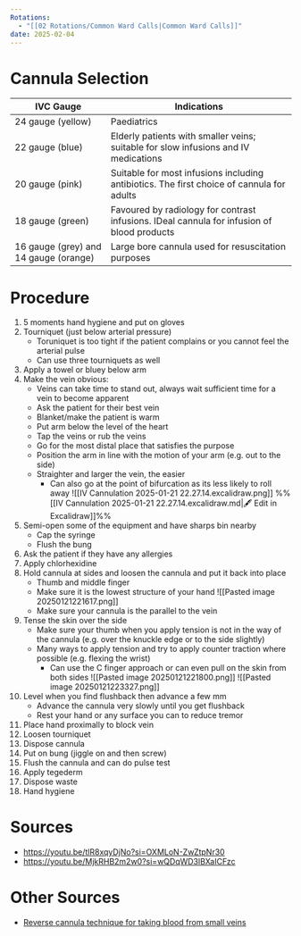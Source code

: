 ```yaml
---
Rotations:
  - "[[02 Rotations/Common Ward Calls|Common Ward Calls]]"
date: 2025-02-04
---
```

# Cannula Selection

| IVC Gauge                             | Indications                                                                                |
| ------------------------------------- | ------------------------------------------------------------------------------------------ |
| 24 gauge (yellow)                     | Paediatrics                                                                                |
| 22 gauge (blue)                       | Elderly patients with smaller veins; suitable for slow infusions and IV medications        |
| 20 gauge (pink)                       | Suitable for most infusions including antibiotics. The first choice of cannula for adults  |
| 18 gauge (green)                      | Favoured by radiology for contrast infusions. IDeal cannula for infusion of blood products |
| 16 gauge (grey) and 14 gauge (orange) | Large bore cannula used for resuscitation purposes                                         |
# Procedure
1. 5 moments hand hygiene and put on gloves
2. Tourniquet (just below arterial pressure)
	- Toruniquet is too tight if the patient complains or you cannot feel the arterial pulse
	- Can use three tourniquets as well
3. Apply a towel or bluey below arm
4. Make the vein obvious:
	- Veins can take time to stand out, always wait sufficient time for a vein to become apparent
	- Ask the patient for their best vein
	- Blanket/make the patient is warm
	- Put arm below the level of the heart
	- Tap the veins or rub the veins
	- Go for the most distal place that satisfies the purpose
	- Position the arm in line with the motion of your arm (e.g. out to the side)
	- Straighter and larger the vein, the easier
		- Can also go at the point of bifurcation as its less likely to roll away
			![[IV Cannulation 2025-01-21 22.27.14.excalidraw.png]]
%%[[IV Cannulation 2025-01-21 22.27.14.excalidraw.md|🖋 Edit in Excalidraw]]%%
5. Semi-open some of the equipment and have sharps bin nearby
	- Cap the syringe
	- Flush the bung
6. Ask the patient if they have any allergies
7. Apply chlorhexidine
8. Hold cannula at sides and loosen the cannula and put it back into place
	- Thumb and middle finger
	- Make sure it is the lowest structure of your hand
	![[Pasted image 20250121221617.png]]
	- Make sure your cannula is the parallel to the vein
9. Tense the skin over the side
	- Make sure your thumb when you apply tension is not in the way of the cannula (e.g. over the knuckle edge or to the side slightly)
	- Many ways to apply tension and try to apply counter traction where possible (e.g. flexing the wrist)
		- Can use the C finger approach or can even pull on the skin from both sides
	![[Pasted image 20250121221800.png]]
	![[Pasted image 20250121223327.png]]
10. Level when you find flushback then advance a few mm
	- Advance the cannula very slowly until you get flushback
	- Rest your hand or any surface you can to reduce tremor
11. Place hand proximally to block vein
12. Loosen tourniquet
13. Dispose cannula
14. Put on bung (jiggle on and then screw)
15. Flush the cannula and can do pulse test
16. Apply tegederm
17. Dispose waste
18. Hand hygiene
# Sources
- https://youtu.be/tlR8xqyDjNo?si=OXMLoN-ZwZtpNr30
- https://youtu.be/MjkRHB2m2w0?si=wQDqWD3lBXaICFzc
# Other Sources
- [Reverse cannula technique for taking blood from small veins](https://www.youtube.com/watch?v=mZKddr1jbm4&list=TLPQMjEwMTIwMjXvyTOT8dJGWw&index=5)